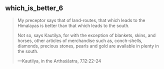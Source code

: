 ## which_is_better_6

> My preceptor says that of land-routes, that which leads to the Himalayas is better than that which leads to the south.
> 
> Not so, says Kautilya, for with the exception of blankets, skins, and horses, other articles of merchandise such as, conch-shells, diamonds, precious stones, pearls and gold are available in plenty in the south.
> 
> —Kautilya, in the Arthaśāstra, 7.12:22-24